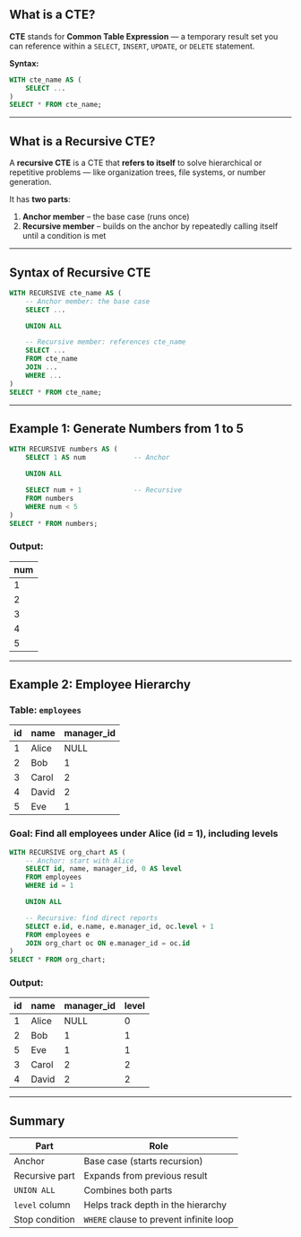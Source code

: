 ## What is a CTE?

**CTE** stands for **Common Table Expression** — a temporary result set you can reference within a `SELECT`, `INSERT`, `UPDATE`, or `DELETE` statement.

**Syntax:**

```sql
WITH cte_name AS (
    SELECT ...
)
SELECT * FROM cte_name;
```

---

## What is a **Recursive CTE**?

A **recursive CTE** is a CTE that **refers to itself** to solve hierarchical or repetitive problems — like organization trees, file systems, or number generation.

It has **two parts**:

1. **Anchor member** – the base case (runs once)
2. **Recursive member** – builds on the anchor by repeatedly calling itself until a condition is met

---

## Syntax of Recursive CTE

```sql
WITH RECURSIVE cte_name AS (
    -- Anchor member: the base case
    SELECT ...

    UNION ALL

    -- Recursive member: references cte_name
    SELECT ...
    FROM cte_name
    JOIN ...
    WHERE ...
)
SELECT * FROM cte_name;
```

---

## Example 1: Generate Numbers from 1 to 5

```sql
WITH RECURSIVE numbers AS (
    SELECT 1 AS num            -- Anchor

    UNION ALL

    SELECT num + 1             -- Recursive
    FROM numbers
    WHERE num < 5
)
SELECT * FROM numbers;
```

### Output:

| num |
| --- |
| 1   |
| 2   |
| 3   |
| 4   |
| 5   |

---

## Example 2: Employee Hierarchy

### Table: `employees`

| id | name  | manager\_id |
| -- | ----- | ----------- |
| 1  | Alice | NULL        |
| 2  | Bob   | 1           |
| 3  | Carol | 2           |
| 4  | David | 2           |
| 5  | Eve   | 1           |

### Goal: Find all employees under Alice (id = 1), including levels

```sql
WITH RECURSIVE org_chart AS (
    -- Anchor: start with Alice
    SELECT id, name, manager_id, 0 AS level
    FROM employees
    WHERE id = 1

    UNION ALL

    -- Recursive: find direct reports
    SELECT e.id, e.name, e.manager_id, oc.level + 1
    FROM employees e
    JOIN org_chart oc ON e.manager_id = oc.id
)
SELECT * FROM org_chart;
```

### Output:

| id | name  | manager\_id | level |
| -- | ----- | ----------- | ----- |
| 1  | Alice | NULL        | 0     |
| 2  | Bob   | 1           | 1     |
| 5  | Eve   | 1           | 1     |
| 3  | Carol | 2           | 2     |
| 4  | David | 2           | 2     |

---

## Summary

| Part           | Role                                    |
| -------------- | --------------------------------------- |
| Anchor         | Base case (starts recursion)            |
| Recursive part | Expands from previous result            |
| `UNION ALL`    | Combines both parts                     |
| `level` column | Helps track depth in the hierarchy      |
| Stop condition | `WHERE` clause to prevent infinite loop |

